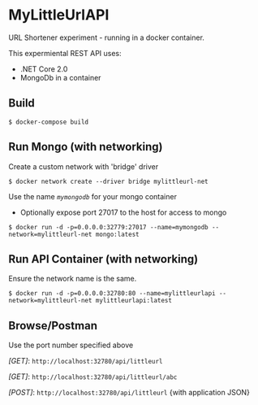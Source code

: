 # MyLittleUrlAPI
URL Shortener experiment - running in a docker container.

This expermiental REST API uses:
* .NET Core 2.0
* MongoDb in a container 

## Build
```
$ docker-compose build
```

## Run Mongo (with networking)
Create a custom network with 'bridge' driver

```
$ docker network create --driver bridge mylittleurl-net
```

Use the name *`mymongodb`* for your mongo container
  * Optionally expose port 27017 to the host for access to mongo

```
$ docker run -d -p=0.0.0.0:32779:27017 --name=mymongodb --network=mylittleurl-net mongo:latest
```

## Run API Container (with networking)
Ensure the network name is the same.

```
$ docker run -d -p=0.0.0.0:32780:80 --name=mylittleurlapi --network=mylittleurl-net mylittleurlapi:latest
```

## Browse/Postman
Use the port number specified above

_[GET]_: `http://localhost:32780/api/littleurl`

_[GET]_: `http://localhost:32780/api/littleurl/abc`

_[POST]_: `http://localhost:32780/api/littleurl`
{with application JSON}
